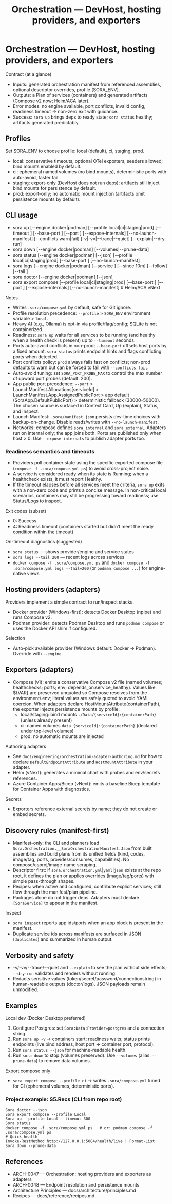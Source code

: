 ﻿---
title: Orchestration — DevHost, hosting providers, and exporters
description: How to use Sora's DevHost CLI to bring up local dependencies and export portable artifacts with Docker/Podman providers and Compose/Helm/ACA exporters.
---

# Orchestration — DevHost, hosting providers, and exporters

Contract (at a glance)
- Inputs: generated orchestration manifest from referenced assemblies, optional descriptor overrides, profile (SORA_ENV).
- Outputs: a Plan of services (containers) and generated artifacts (Compose v2 now; Helm/ACA later).
- Error modes: no engine available, port conflicts, invalid config, readiness timeout → non-zero exit with guidance.
- Success: `sora up` brings deps to ready state; `sora status` healthy; artifacts generated predictably.

## Profiles

Set SORA_ENV to choose profile: local (default), ci, staging, prod.
- local: conservative timeouts, optional OTel exporters, seeders allowed; bind mounts enabled by default.
- ci: ephemeral named volumes (no bind mounts), deterministic ports with auto-avoid, faster fail.
- staging: export-only (DevHost does not run deps); artifacts still inject bind mounts for persistence by default.
- prod: export-only; no automatic mount injection (artifacts omit persistence mounts by default).

## CLI usage

- sora up [--engine docker|podman] [--profile local|ci|staging|prod] [--timeout <seconds>] [--base-port <n>] [--port <n>] [--expose-internals] [--no-launch-manifest] [--conflicts warn|fail] [-v|-vv|--trace|--quiet] [--explain|--dry-run]
- sora down [--engine docker|podman] [--volumes|--prune-data]
- sora status [--engine docker|podman] [--json] [--profile local|ci|staging|prod] [--base-port <n>] [--no-launch-manifest]
- sora logs [--engine docker|podman] [--service <name>] [--since 10m] [--follow] [--tail <n>]
- sora doctor [--engine docker|podman] [--json]
- sora export compose [--profile local|ci|staging|prod] [--base-port <n>] [--port <n>] [--expose-internals] [--no-launch-manifest]  # Helm/ACA vNext

 Notes
- Writes `.sora/compose.yml` by default; safe for Git ignore.
- Profile resolution precedence: `--profile` > `SORA_ENV` environment variable > `local`.
- Heavy AI (e.g., Ollama) is opt-in via profile/flag/config; SQLite is not containerized.
- Readiness: `sora up` waits for all services to be running (and healthy when a health check is present) up to `--timeout` seconds.
- Ports auto-avoid conflicts in non-prod; `--base-port` offsets host ports by a fixed amount. `sora status` prints endpoint hints and flags conflicting ports when detected.
 - Port conflicts policy: `prod` always fails fast on conflicts; non-prod defaults to warn but can be forced to fail with `--conflicts fail`.
 - Auto-avoid tuning: set `SORA_PORT_PROBE_MAX` to control the max number of upward port probes (default: 200).
 - App public port precedence: `--port` > LaunchManifest.Allocations[serviceId] > LaunchManifest.App.AssignedPublicPort > app default (SoraApp.DefaultPublicPort) > deterministic fallback (30000–50000). The chosen source is surfaced in Context Card, Up (explain), Status, and Inspect.
 - Launch Manifest: `.sora/manifest.json` persists dev-time choices with backup-on-change. Disable reads/writes with `--no-launch-manifest`.
 - Networks: compose defines `sora_internal` and `sora_external`. Adapters run on internal only; the app joins both. Ports are published only when host > 0. Use `--expose-internals` to publish adapter ports too.

### Readiness semantics and timeouts

- Providers poll container state using the specific exported compose file (`compose -f .sora/compose.yml ps`) to avoid cross-project noise.
- A service is considered ready when its state is Running; when a healthcheck exists, it must report Healthy.
- If the timeout elapses before all services meet the criteria, `sora up` exits with a non-zero code and prints a concise message. In non-critical local scenarios, containers may still be progressing toward readiness; use Status/Logs to inspect.

Exit codes (subset)
- 0: Success
- 4: Readiness timeout (containers started but didn’t meet the ready condition within the timeout)

On-timeout diagnostics (suggested)
- `sora status` — shows provider/engine and service states
- `sora logs --tail 200` — recent logs across services
- `docker compose -f .sora/compose.yml ps` and `docker compose -f .sora/compose.yml logs --tail=200` (or `podman compose ...`) for engine-native views

## Hosting providers (adapters)

Providers implement a simple contract to run/inspect stacks.
- Docker provider (Windows-first): detects Docker Desktop (npipe) and runs Compose v2.
- Podman provider: detects Podman Desktop and runs `podman compose` or uses the Docker API shim if configured.

Selection
- Auto-pick available provider (Windows default: Docker → Podman). Override with `--engine`.

## Exporters (adapters)

- Compose (v1): emits a conservative Compose v2 file (named volumes; healthchecks; ports; env; depends_on:service_healthy). Values like ${VAR} are preserved unquoted so Compose resolves from the environment/.env; literal values are safely quoted to avoid YAML coercion. When adapters declare HostMountAttribute(containerPath), the exporter injects persistence mounts by profile:
	- local/staging: bind mounts `./Data/{serviceId}:{containerPath}` (unless already present)
	- ci: named volumes `data_{serviceId}:{containerPath}` (declared under top-level volumes)
	- prod: no automatic mounts are injected

Authoring adapters
- See `docs/engineering/orchestration-adapter-authoring.md` for how to declare `DefaultEndpointAttribute` and `HostMountAttribute` in your adapter.
- Helm (vNext): generates a minimal chart with probes and env/secrets references.
- Azure Container Apps/Bicep (vNext): emits a baseline Bicep template for Container Apps with diagnostics.

Secrets
- Exporters reference external secrets by name; they do not create or embed secrets.

## Discovery rules (manifest-first)

- Manifest-only: the CLI and planners load `Sora.Orchestration.__SoraOrchestrationManifest.Json` from built assemblies and build plans from its unified fields (kind, codes, image/tag, ports, provides/consumes, capabilities). No compose/csproj/image-name scraping.
- Descriptor first: if `sora.orchestration.yml`|`yaml`|`json` exists at the repo root, it defines the plan or applies overrides (image/tag/ports) with simple pass-through shapes.
- Recipes: when active and configured, contribute explicit services; still flow through the manifest/plan pipeline.
- Packages alone do not trigger deps. Adapters must declare `[SoraService]` to appear in the manifest.

Inspect
- `sora inspect` reports app ids/ports when an app block is present in the manifest.
- Duplicate service ids across manifests are surfaced in JSON (`duplicates`) and summarized in human output.

## Verbosity and safety

- -v/-vv/--trace/--quiet and `--explain` to see the plan without side effects; `--dry-run` validates and renders without running.
- Redacts sensitive values (token/secret/password/connectionstring) in human-readable outputs (doctor/logs). JSON payloads remain unmodified.

## Examples

Local dev (Docker Desktop preferred)
1) Configure Postgres: set `Sora:Data:Provider=postgres` and a connection string.
2) Run `sora up -v` → containers start; readiness waits; status prints endpoints (live bind address, host port → container port, protocol).
3) Run `sora status --json` for machine-readable health.
4) Run `sora down` to stop (volumes preserved). Use `--volumes` (alias: `--prune-data`) to remove data volumes.

Export compose only
- `sora export compose --profile ci` → writes `.sora/compose.yml` tuned for CI (ephemeral volumes, deterministic ports).

### Project example: S5.Recs (CLI from repo root)

```pwsh
Sora doctor --json
Sora export compose --profile Local
Sora up --profile Local --timeout 300
Sora status
docker compose -f .sora/compose.yml ps   # or: podman compose -f .sora/compose.yml ps
# Quick health
Invoke-RestMethod http://127.0.0.1:5084/health/live | Format-List
Sora down --prune-data
```

## References

- ARCH-0047 — Orchestration: hosting providers and exporters as adapters
- ARCH-0048 — Endpoint resolution and persistence mounts
- Architecture Principles — docs/architecture/principles.md
- Recipes — docs/reference/recipes.md
